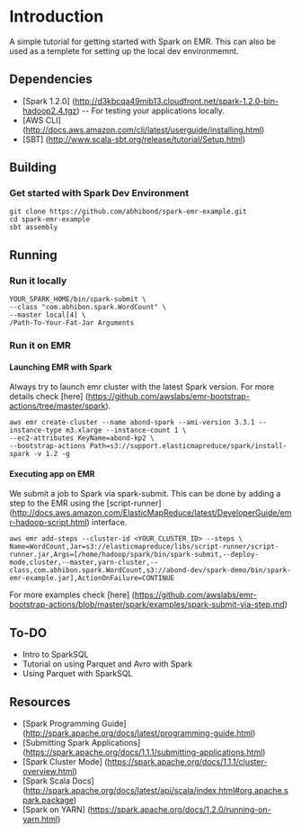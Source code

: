 # Introduction

A simple tutorial for getting started with Spark on EMR. This can also be used as a templete for setting up the local dev environmemnt.

## Dependencies

- [Spark 1.2.0] (http://d3kbcqa49mib13.cloudfront.net/spark-1.2.0-bin-hadoop2.4.tgz) -- For testing your applications locally.
- [AWS CLI] (http://docs.aws.amazon.com/cli/latest/userguide/installing.html)
- [SBT] (http://www.scala-sbt.org/release/tutorial/Setup.html)

## Building

### Get started with Spark Dev Environment

```
git clone https://github.com/abhibond/spark-emr-example.git
cd spark-emr-example
sbt assembly
```

## Running

### Run it locally


```
YOUR_SPARK_HOME/bin/spark-submit \
--class "com.abhibon.spark.WordCount" \
--master local[4] \
/Path-To-Your-Fat-Jar Arguments
```

### Run it on EMR


#### Launching EMR with Spark

Always try to launch emr cluster with the latest Spark version. For more details check [here] (https://github.com/awslabs/emr-bootstrap-actions/tree/master/spark).

```
aws emr create-cluster --name abond-spark --ami-version 3.3.1 --instance-type m3.xlarge --instance-count 1 \
--ec2-attributes KeyName=abond-kp2 \
--bootstrap-actions Path=s3://support.elasticmapreduce/spark/install-spark -v 1.2 -g
```

#### Executing app on EMR

We submit a job to Spark via spark-submit. This can be done by adding a step to the EMR using the [script-runner] (http://docs.aws.amazon.com/ElasticMapReduce/latest/DeveloperGuide/emr-hadoop-script.html) interface.


```
aws emr add-steps --cluster-id <YOUR_CLUSTER_ID> --steps \
Name=WordCount,Jar=s3://elasticmapreduce/libs/script-runner/script-runner.jar,Args=[/home/hadoop/spark/bin/spark-submit,--deploy-mode,cluster,--master,yarn-cluster,--class,com.abhibon.spark.WordCount,s3://abond-dev/spark-demo/bin/spark-emr-example.jar],ActionOnFailure=CONTINUE
```

For more examples check [here] (https://github.com/awslabs/emr-bootstrap-actions/blob/master/spark/examples/spark-submit-via-step.md)


## To-DO

- Intro to SparkSQL
- Tutorial on using Parquet and Avro with Spark
- Using Parquet with SparkSQL

## Resources

- [Spark Programming Guide] (http://spark.apache.org/docs/latest/programming-guide.html)
- [Submitting Spark Applications] (https://spark.apache.org/docs/1.1.1/submitting-applications.html)
- [Spark Cluster Mode] (https://spark.apache.org/docs/1.1.1/cluster-overview.html)
- [Spark Scala Docs] (http://spark.apache.org/docs/latest/api/scala/index.html#org.apache.spark.package)
- [Spark on YARN] (https://spark.apache.org/docs/1.2.0/running-on-yarn.html)
